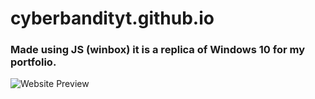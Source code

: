 # cyberbandityt.github.io
### Made using JS (winbox) it is a replica of Windows 10 for my portfolio.

![Website Preview](https://raw.githubusercontent.com/cyberbandityt/cyberbandityt.github.io/main/gitimg/test.PNG)
